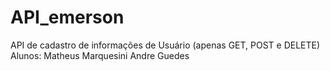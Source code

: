 # API_emerson
API de cadastro de informações de Usuário (apenas GET, POST e DELETE)
Alunos:
Matheus Marquesini
Andre Guedes
